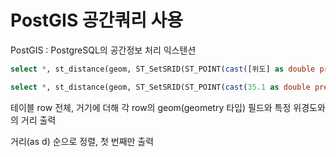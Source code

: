 # PostGIS 공간쿼리 사용

PostGIS : PostgreSQL의 공간정보 처리 익스텐션

```sql
select *, st_distance(geom, ST_SetSRID(ST_POINT(cast([위도] as double precision ),  cast([경도] as double precision )), [좌표계])) as d from [테이블명];

select *, st_distance(geom, ST_SetSRID(ST_POINT(cast(35.1 as double precision ),  cast(135.5 as double precision )), 4326)) as d from obs order by d limit 1;
```

테이블 row 전체, 거기에 더해 각 row의 geom(geometry 타입) 필드와 특정 위경도와의 거리 출력

거리(as d) 순으로 정렬, 첫 번째만 출력

